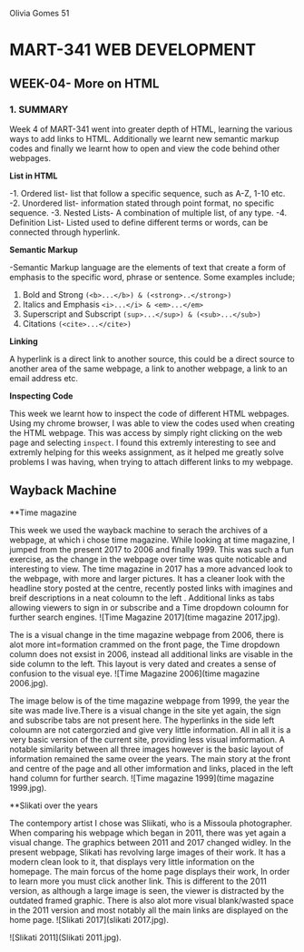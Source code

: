Olivia Gomes 51

# MART-341 WEB DEVELOPMENT
## WEEK-04- More on HTML
### 1. SUMMARY

Week 4 of MART-341 went into greater depth of HTML, learning the various ways to add links to HTML. Additionally we learnt new semantic markup codes and finally we learnt how to open and view the code behind other webpages.

**List in HTML**

-1. Ordered list- list that follow a specific sequence, such as A-Z, 1-10 etc.
-2. Unordered list- information stated through point format, no specific sequence.
-3. Nested Lists- A combination of multiple list, of any type.
-4. Definition List- Listed used to define different terms or words, can be connected through hyperlink.

**Semantic Markup**

-Semantic Markup language are the elements of text that create a form of emphasis to the specific word, phrase or sentence.
Some examples include;

1. Bold and Strong `(<b>...</b>) & (<strong>..</strong>)`
2. Italics and Emphasis `<i>...</i> & <em>...</em>`
3. Superscript and Subscript `(sup>...</sup>) & (<sub>...</sub>)`
4. Citations `(<cite>...</cite>)`

**Linking**

A hyperlink is a direct link to another source, this could be a direct source to another area of the same webpage, a link to another webpage, a link to an email address etc.

**Inspecting Code**

This week we learnt how to inspect the code of different HTML webpages. Using my chrome browser, I was able to view the codes used when creating the HTML webpage. This was access by simply right clicking on the web page and selecting `inspect`. I found this extremly interesting to see and extremly helping for this weeks assignment, as it helped me greatly solve problems I was having, when trying to attach different links to my webpage.


## Wayback Machine

**Time magazine

This week we used the wayback machine to serach the archives of a webpage, at which i chose time magazine. While looking at time magazine, I jumped from the present 2017 to 2006 and finally 1999. This was such a fun exercise, as the change in the webpage over time was quite noticable and interesting to view.
The time magazine in 2017 has a more advanced look to the webpage, with more and larger pictures. It has a cleaner look with the headline story posted at the centre, recently posted links with imagines and breif descriptions in a neat coloumn to the left . Additional links as tabs allowing viewers to sign in or subscribe and a Time dropdown coloumn for further search engines.
![Time Magazine 2017](time magazine 2017.jpg).

The is a visual change in the time magazine webpage from 2006, there is alot more int=formation crammed on the front page, the Time dropdown column does not exsist in 2006, instead all additional links are visable in the side column to the left. This layout is very dated and creates a sense of confusion to the visual eye.
![Time Magazine 2006](time magazine 2006.jpg).

The image below is of the time magazine webpage from 1999, the year the site was made live.There is a visual change in the site yet again, the sign and subscribe tabs are not present here. The hyperlinks in the side left coloumn are not catergorzied and give very little information. All in all it is a very basic version of the current site, providing less visual imformation. A notable similarity between all three images however is the basic layout of information remained the same oveer the years. The main story at the front and centre of the page and all other imformation and links, placed in the left hand column for further search.
![Time magazine 1999](time magazine 1999.jpg).

**Slikati over the years

The contempory artist I chose was Sliikati, who is a Missoula photographer. When comparing his webpage which began in 2011, there was yet again a visual change. The graphics between 2011 and 2017 changed widley. In the present webpage, Slikati has revolving large images of their work. It has a modern clean look to it, that displays very little information on the homepage. The main forcus of the home page displays their work, In order to learn more you must click another link.
This is different to the 2011 version, as although a large image is seen, the viewer is distracted by the outdated framed graphic. There is also alot more visual blank/wasted space in the 2011 version and most notably all the main links are displayed on the home page.
![Slikati 2017](slikati 2017.jpg).

![Slikati 2011](Slikati 2011.jpg).
